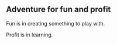 Adventure for fun and profit
---
Fun is in creating something to play with.

Profit is in learning.
